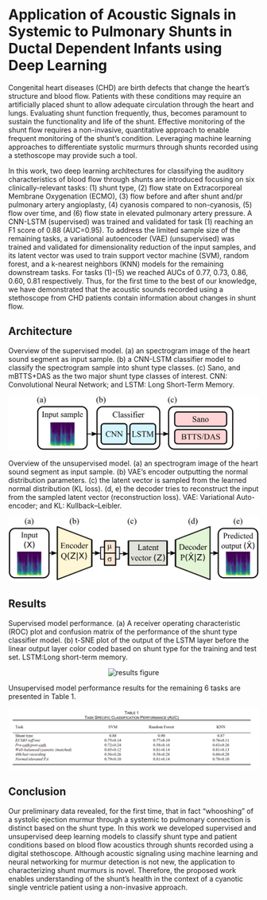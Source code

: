 # Application of Acoustic Signals in Systemic to Pulmonary Shunts in Ductal Dependent Infants using Deep Learning

Congenital heart diseases (CHD) are birth defects that change the heart’s structure and blood flow. Patients with these conditions may require an artificially placed shunt to allow adequate circulation through the heart and lungs. Evaluating shunt function frequently, thus, becomes paramount to sustain the functionality and life of the shunt. Effective monitoring of the shunt flow requires a non-invasive, quantitative approach to enable frequent monitoring of the shunt’s condition. Leveraging machine learning approaches to differentiate systolic murmurs through shunts recorded using a stethoscope may provide such a tool. 

In this work, two deep learning architectures for classifying the auditory characteristics of blood flow through shunts are introduced focusing on six clinically-relevant tasks: (1) shunt type, (2) flow state on Extracorporeal Membrane Oxygenation (ECMO), (3) flow before and after shunt and/pr pulmonary artery angioplasty, (4) cyanosis compared to non-cyanosis, (5) flow over time, and (6) flow state in elevated pulmonary artery pressure. A CNN-LSTM (supervised) was trained and validated for task (1) reaching an F1 score of 0.88 (AUC=0.95). To address the limited sample size of the remaining tasks, a variational autoencoder (VAE) (unsupervised) was trained and validated for dimensionality reduction of the input samples, and its latent vector was used to train support vector machine (SVM), random forest, and a k-nearest neighbors (KNN) models for the remaining downstream tasks. For tasks (1)-(5) we reached AUCs of 0.77, 0.73, 0.86, 0.60, 0.81 respectively. Thus, for the first time to the best of our knowledge, we have demonstrated that the acoustic sounds recorded using a stethoscope from CHD patients contain information about changes in shunt flow.

## Architecture 

Overview of the supervised model. (a) an spectrogram image of the heart sound segment as input sample. (b) a CNN-LSTM classifier model to classify the spectrogram sample into shunt type classes. (c) Sano, and mBTTS+DAS as the two major shunt type classes of interest. CNN: Convolutional Neural Network; and LSTM: Long Short-Term Memory.

<p align="center">
<img src="https://github.com/mohnikbakht/PCG_Shunt_Demo/blob/main/figures/figure2.png" alt="Architecture figure" width="600"/>
</p>

Overview of the unsupervised model. (a) an spectrogram image of the heart sound segment as input sample. (b) VAE’s encoder outputting the normal distribution parameters. (c) the latent vector is sampled from the learned normal distribution (KL loss). (d, e) the decoder tries to reconstruct the input from the sampled latent vector (reconstruction loss). VAE: Variational Auto-encoder; and KL: Kullback–Leibler.

<p align="center">
<img src="https://github.com/mohnikbakht/PCG_Shunt_Demo/blob/main/figures/figure3.png" alt="Architecture figure" width="600"/>
</p>

## Results

Supervised model performance. (a) A receiver operating characteristic (ROC) plot and confusion matrix of the performance of the shunt type classifier model. (b) t-SNE plot of the output of the LSTM layer before the linear output layer color coded based on shunt type for the training and test set. LSTM:Long short-term memory.

<p align="center">
<img src="https://github.com/mohnikbakht/PCG_Shunt_Demo/blob/main/figures/figure4.png" alt="results figure" width="600"/>
</p>

Unsupervised model performance results for the remaining 6 tasks are presented in Table 1.

<p align="center">
<img src="https://github.com/mohnikbakht/PCG_Shunt_Demo/blob/main/figures/figure5.png" alt="results figure" width="600"/>
</p>

 ## Conclusion

Our preliminary data revealed, for the first time, that in fact “whooshing” of a systolic ejection murmur through a systemic to pulmonary connection is distinct based on the shunt type. In this work we developed supervised and unsupervised deep learning models to classify shunt type and patient conditions based on blood flow acoustics through shunts recorded using a digital stethoscope. Although acoustic signaling using machine learning and neural networking for murmur detection is not new, the application to characterizing shunt murmurs is novel. Therefore, the proposed work enables understanding of the shunt’s health in the context of a cyanotic single ventricle patient using a non-invasive approach.
